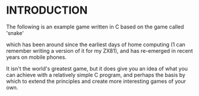 # INTRODUCTION

The following is an example game written in C based on the game called 'snake' 

which has been around since the earliest days of home computing (1 can remember writing a version of it for my ZX81), and has re-emerged in recent years on mobile phones.

It isn't the world's greatest game, but it does give you an idea of what you can achieve with a relatively simple C program, and perhaps the basis by which to extend the principles and create more interesting games of your own.
